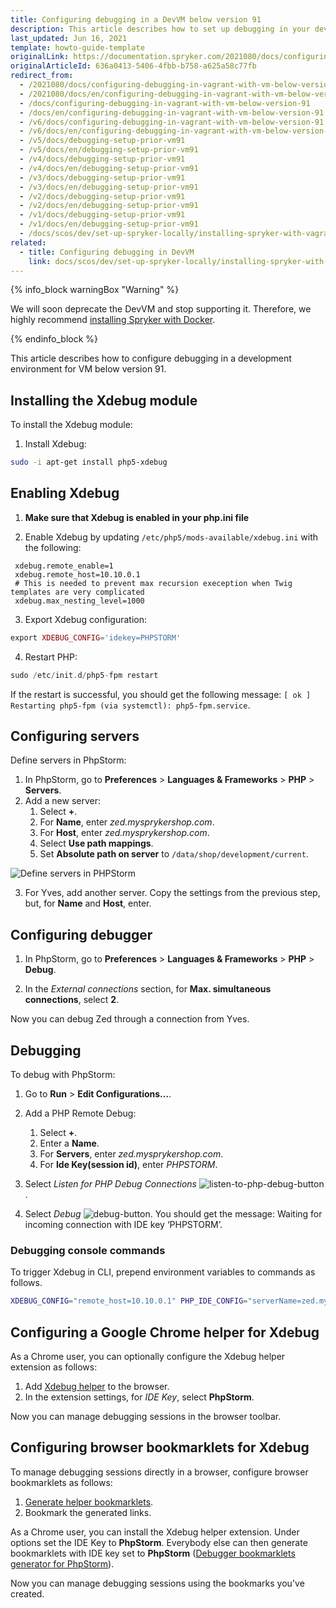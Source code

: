 ```yaml
---
title: Configuring debugging in a DevVM below version 91
description: This article describes how to set up debugging in your development environment for VM prior version 91.
last_updated: Jun 16, 2021
template: howto-guide-template
originalLink: https://documentation.spryker.com/2021080/docs/configuring-debugging-in-vagrant-with-vm-below-version-91
originalArticleId: 636a0413-5406-4fbb-b758-a625a58c77fb
redirect_from:
  - /2021080/docs/configuring-debugging-in-vagrant-with-vm-below-version-91
  - /2021080/docs/en/configuring-debugging-in-vagrant-with-vm-below-version-91
  - /docs/configuring-debugging-in-vagrant-with-vm-below-version-91
  - /docs/en/configuring-debugging-in-vagrant-with-vm-below-version-91
  - /v6/docs/configuring-debugging-in-vagrant-with-vm-below-version-91
  - /v6/docs/en/configuring-debugging-in-vagrant-with-vm-below-version-91
  - /v5/docs/debugging-setup-prior-vm91
  - /v5/docs/en/debugging-setup-prior-vm91
  - /v4/docs/debugging-setup-prior-vm91
  - /v4/docs/en/debugging-setup-prior-vm91
  - /v3/docs/debugging-setup-prior-vm91
  - /v3/docs/en/debugging-setup-prior-vm91
  - /v2/docs/debugging-setup-prior-vm91
  - /v2/docs/en/debugging-setup-prior-vm91
  - /v1/docs/debugging-setup-prior-vm91
  - /v1/docs/en/debugging-setup-prior-vm91
  - /docs/scos/dev/set-up-spryker-locally/installing-spryker-with-vagrant/debugger-configuration/configuring-debugging-in-vagrant-with-vm-below-version-91.html
related:
  - title: Configuring debugging in DevVM
    link: docs/scos/dev/set-up-spryker-locally/installing-spryker-with-development-virtual-machine/configuring-debugging-in-devvm/configuring-debugging-in-devvm.html
---
```

{% info_block warningBox "Warning" %}

We will soon deprecate the DevVM and stop supporting it. Therefore, we highly recommend [installing Spryker with Docker](/docs/dg/dev/set-up-spryker-locally/set-up-spryker-locally.html).

{% endinfo_block %}

This article describes how to configure debugging in a development environment for VM below version 91.

## Installing the Xdebug module

To install the Xdebug module:

1. Install Xdebug:

```bash
sudo -i apt-get install php5-xdebug
```

## Enabling Xdebug

1. **Make sure that Xdebug is enabled in your php.ini file**

2. Enable Xdebug by updating `/etc/php5/mods-available/xdebug.ini` with the following:

```text
 xdebug.remote_enable=1
 xdebug.remote_host=10.10.0.1
 # This is needed to prevent max recursion exeception when Twig templates are very complicated
 xdebug.max_nesting_level=1000
```

3. Export Xdebug configuration:

```php
export XDEBUG_CONFIG='idekey=PHPSTORM'
```

4. Restart PHP:

```php
sudo /etc/init.d/php5-fpm restart
```

If the restart is successful, you should get the following message: `[ ok ] Restarting php5-fpm (via systemctl): php5-fpm.service`.

## Configuring servers

Define servers in PhpStorm:

1. In PhpStorm, go to **Preferences** > **Languages & Frameworks** > **PHP** > **Servers**.
2. Add a new server:
    1. Select **+**.
    2. For **Name**, enter *zed.mysprykershop.com*.
    3. For **Host**, enter *zed.mysprykershop.com*.
    4. Select **Use path mappings**.
    5. Set **Absolute path on server** to `/data/shop/development/current`.

![Define servers in PHPStorm](https://spryker.s3.eu-central-1.amazonaws.com/docs/Developer+Guide/Installation/Debugging/Debugging+Setup+for+VM+Prior+Version+91/define-Servers-Php-Storm.png)

3. For Yves, add another server. Copy the settings from the previous step, but, for **Name** and **Host**, enter.

## Configuring debugger

1. In PhpStorm, go to **Preferences** > **Languages & Frameworks** > **PHP** > **Debug**.

2. In the *External connections* section, for **Max. simultaneous connections**, select **2**.

Now you can debug Zed through a connection from Yves.

## Debugging

To debug with PhpStorm:

1. Go to **Run** > **Edit Configurations…**.
2. Add a PHP Remote Debug:
    1.  Select **+**.
    2. Enter a **Name**.
    3. For **Servers**, enter *zed.mysprykershop.com*.
    4. For **Ide Key(session id)**, enter *PHPSTORM*.
3. Select *Listen for PHP Debug Connections* ![listen-to-php-debug-button](https://spryker.s3.eu-central-1.amazonaws.com/docs/Developer+Guide/Installation/Debugging/Configuring+debugging+in+Vagrant/listen-php-debug-connections.png).


4. Select *Debug* ![debug-button](https://spryker.s3.eu-central-1.amazonaws.com/docs/Developer+Guide/Installation/Debugging/Configuring+debugging+in+Vagrant/debug-button.png). You should get the message: Waiting for incoming connection with IDE key ‘PHPSTORM’.

### Debugging console commands

To trigger Xdebug in CLI, prepend environment variables to commands as follows.

```bash
XDEBUG_CONFIG="remote_host=10.10.0.1" PHP_IDE_CONFIG="serverName=zed.mysprykershop.com" vendor/bin/console <command>
```


## Configuring a Google Chrome helper for Xdebug

As a Chrome user, you can optionally configure the Xdebug helper extension as follows:

1. Add [Xdebug helper](https://chrome.google.com/webstore/detail/xdebug-helper/eadndfjplgieldjbigjakmdgkmoaaaoc?hl=en) to the browser.
2. In the extension settings, for *IDE Key*, select **PhpStorm**.

Now you can manage debugging sessions in the browser toolbar.

## Configuring browser bookmarklets for Xdebug

To manage debugging sessions directly in a browser, configure browser bookmarklets as follows:
1. [Generate helper bookmarklets](http://www.jetbrains.com/phpstorm/marklets/).
2. Bookmark the generated links.


As a Chrome user, you can install the Xdebug helper extension. Under options set the IDE Key to **PhpStorm**. Everybody else can then generate bookmarklets with IDE key set to **PhpStorm** ([Debugger bookmarklets generator for PhpStorm](http://www.jetbrains.com/phpstorm/marklets/)).

Now you can manage debugging sessions using the bookmarks you've created.

